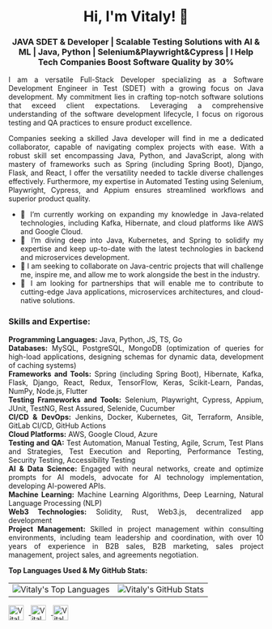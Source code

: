 <h1 align="center">Hi, I'm Vitaly! 👋</h1>
<h3 align="center">JAVA SDET & Developer | Scalable Testing Solutions with AI & ML | Java, Python | Selenium&Playwright&Cypress | I Help Tech Companies Boost Software Quality by 30%</h3>

<!--
<p align="center"> 
  <img src="https://github-profile-trophy.vercel.app/?username=ponomarev-vitaly&theme=juicyfresh&no-frame=true&margin-w=20&margin-h=20" alt="ponomarev-vitaly" />
</p>
-->

<p align="justify">I am a versatile Full-Stack Developer specializing as a Software Development Engineer in Test (SDET) with a growing focus on Java development. My commitment lies in crafting top-notch software solutions that exceed client expectations. Leveraging a comprehensive understanding of the software development lifecycle, I focus on rigorous testing and QA practices to ensure product excellence.</p>

<p align="justify">Companies seeking a skilled Java developer will find in me a dedicated collaborator, capable of navigating complex projects with ease. With a robust skill set encompassing Java, Python, and JavaScript, along with mastery of frameworks such as Spring (including Spring Boot), Django, Flask, and React, I offer the versatility needed to tackle diverse challenges effectively. Furthermore, my expertise in Automated Testing using Selenium, Playwright, Cypress, and Appium ensures streamlined workflows and superior product quality.</p>

<ul align="justify">
  <li>🔭 I’m currently working on expanding my knowledge in Java-related technologies, including Kafka, Hibernate, and cloud platforms like AWS and Google Cloud.</li>
  <li>🌱 I’m diving deep into Java, Kubernetes, and Spring to solidify my expertise and keep up-to-date with the latest technologies in backend and microservices development.</li>
  <li>👯 I am seeking to collaborate on Java-centric projects that will challenge me, inspire me, and allow me to work alongside the best in the industry.</li>
  <li>🤝 I am looking for partnerships that will enable me to contribute to cutting-edge Java applications, microservices architectures, and cloud-native solutions.</li>
</ul>

<h3 align="justify">Skills and Expertise:</h3>

<p align="justify">
  <b>Programming Languages:</b> Java, Python, JS, TS, Go<br>
  <b>Databases:</b> MySQL, PostgreSQL, MongoDB (optimization of queries for high-load applications, designing schemas for dynamic data, development of caching systems)<br>
  <b>Frameworks and Tools:</b> Spring (including Spring Boot), Hibernate, Kafka, Flask, Django, React, Redux, TensorFlow, Keras, Scikit-Learn, Pandas, NumPy, Node.js, Flutter<br>
  <b>Testing Frameworks and Tools:</b> Selenium, Playwright, Cypress, Appium, JUnit, TestNG, Rest Assured, Selenide, Cucumber<br>
  <b>CI/CD & DevOps:</b> Jenkins, Docker, Kubernetes, Git, Terraform, Ansible, GitLab CI/CD, GitHub Actions<br>
  <b>Cloud Platforms:</b> AWS, Google Cloud, Azure<br>
  <b>Testing and QA:</b> Test Automation, Manual Testing, Agile, Scrum, Test Plans and Strategies, Test Execution and Reporting, Performance Testing, Security Testing, Accessibility Testing<br>
  <b>AI & Data Science:</b> Engaged with neural networks, create and optimize prompts for AI models, advocate for AI technology implementation, developing AI-powered APIs.<br>
  <b>Machine Learning:</b> Machine Learning Algorithms, Deep Learning, Natural Language Processing (NLP)<br>
  <b>Web3 Technologies:</b> Solidity, Rust, Web3.js, decentralized app development<br>
  <b>Project Management:</b> Skilled in project management within consulting environments, including team leadership and coordination, with over 10 years of experience in B2B sales, B2B marketing, sales project management, project sales, and agreements negotiation.<br>
</p>

**Top Languages Used & My GitHub Stats:**

<table>
  <tr>
    <td><img src="https://github-readme-stats.vercel.app/api/top-langs/?username=ponomarev-vitaly&layout=compact&theme=dark" alt="Vitaly's Top Languages" /></td>
    <td><img src="https://github-readme-stats.vercel.app/api?username=ponomarev-vitaly&show_icons=true&count_private=true&include_all_commits=true&theme=dark" alt="Vitaly's GitHub Stats" /></td>
  </tr>
</table>

<p align="left">
  <a href="https://github.com/ponomarev-vitaly" target="_blank">
    <img align="center" src="https://img.icons8.com/color/48/000000/github--v1.png" alt="Vitaly's GitHub" height="30" width="30" style="margin-right: 10px;" />
  </a>
  <a href="https://www.linkedin.com/in/vitaliy-ponomarev" target="_blank">
    <img align="center" src="https://img.icons8.com/color/48/000000/linkedin-circled--v1.png" alt="Vitaly's LinkedIn" height="30" width="30" style="margin-right: 10px;" />
  </a>
  <a href="https://www.facebook.com/vitaliyponomarev3126" target="_blank">
    <img align="center" src="https://img.icons8.com/color/48/000000/facebook-new--v2.png" alt="Vitaly's Facebook" height="30" width="30" style="margin-right: 10px;" />
  </a>
  
</p>
